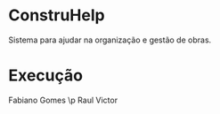 # ConstruHelp
Sistema para ajudar na organização e gestão de obras.

# Execução
Fabiano Gomes 
\p Raul Victor

